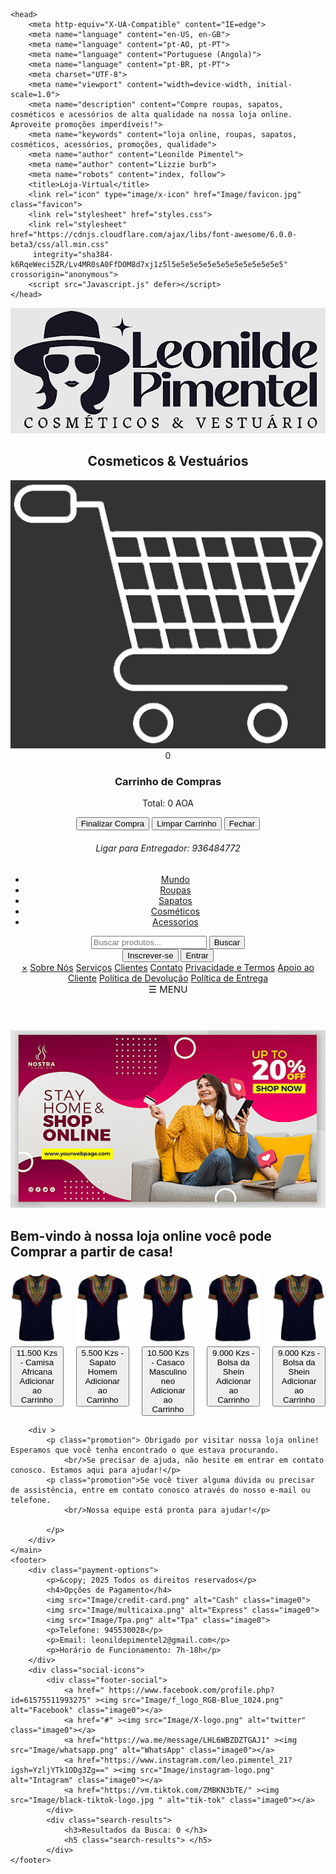 <!DOCTYPE html>
<html lang="pt-BR">
  
    <head>
        <meta http-equiv="X-UA-Compatible" content="IE=edge">
        <meta name="language" content="en-US, en-GB">
        <meta name="language" content="pt-AO, pt-PT">
        <meta name="language" content="Portuguese (Angola)">
        <meta name="language" content="pt-BR, pt-PT">
        <meta charset="UTF-8">
        <meta name="viewport" content="width=device-width, initial-scale=1.0">
        <meta name="description" content="Compre roupas, sapatos, cosméticos e acessórios de alta qualidade na nossa loja online. Aproveite promoções imperdíveis!">
        <meta name="keywords" content="loja online, roupas, sapatos, cosméticos, acessórios, promoções, qualidade">
        <meta name="author" content="Leonilde Pimentel">
        <meta name="author" content="Lizzie burb">
        <meta name="robots" content="index, follow">
        <title>Loja-Virtual</title>
        <link rel="icon" type="image/x-icon" href="Image/favicon.jpg" class="favicon">
        <link rel="stylesheet" href="styles.css">
        <link rel="stylesheet" href="https://cdnjs.cloudflare.com/ajax/libs/font-awesome/6.0.0-beta3/css/all.min.css" 
         integrity="sha384-k6RqeWeci5ZR/Lv4MR0sA0FfDOM8d7xj1z5l5e5e5e5e5e5e5e5e5e5e5e5e5" crossorigin="anonymous">
        <script src="Javascript.js" defer></script>
    </head>
<body>
    <header>
        <nav>
            <div class="logo">
                <a href="LeonildePimentel_Galeria.html" target=" _blank">
                    <img class="logo" src="Image/Fashion2-Logo.png" alt="Logo da Loja">
                </a>
            </div>
            <h1>Cosmeticos & Vestuários</h1>
            <section class="cart1">
                <div class="cart-icon" id="cart-icon" onclick="openCart()">
                    <img src="Image/cart-icon.jpg" alt="Ícone do Carrinho" class="cart-image">
                    <span class="cart-count">0</span>
                </div>
                </section>
                <section class="cart2">
                <div class="cart-display" id="cart">
                    <h3>Carrinho de Compras</h3>
                    <ul id="cart-items"></ul>
                    <p>Total: <span id="total-price">0</span> AOA</p>
                    <button onclick="checkout()">Finalizar Compra</button>
                    <button onclick="clearCart()">Limpar Carrinho</button>
                    <button onclick="closeCart()">Fechar</button>
                    <h6 id="cart-message">Ligar para Entregador: 936484772</h6>
                </div>
            </section>  
            </div>
                <ul class="nav-links">
                    <li><a href="#contact">Mundo</a></li>
                <li><a href="Roupas-Universais.html" target="_blank">Roupas</a></li>
                <li><a href="Sapato-Universais.html" target="_blank">Sapatos</a></li>
                <li><a href="Cosmeticos-Universais.html" target="_blank">Cosméticos</a></li>
                <li><a href="Acessorios-Universais.html">Acessorios</a></li>
            </ul>
            <div class="search-bar">
                <input class="linp" type="text" placeholder="Buscar produtos..." id="search-input">
                <button class="linp" onclick="searchProducts()" aria-label="Buscar Produtos">Buscar</button>
            </div>
            <section class="botao">
                <div class="auth-buttons">
                    <button onclick="subscribe()">Inscrever-se</button>
                    <button onclick="login()">Entrar</button>
                </div>
            </section>
            <div class="sidebar3">
                <div id="mySidenav" class="sidenav">
                    <a href="javascript:void(0)" class="closebtn" onclick="closeNav()">&times;</a>
                    <a href="Sobre nós.html" target="_blank">Sobre Nós</a>
                    <a href="Servicos.html" target="_blank">Serviços</a>
                    <a href="#">Clientes</a>
                    <a href="#">Contato</a>
                    <a href="Privacidade & termos.html" target="_blank">Privacidade e Termos</a>
                    <a href="#">Apoio ao Cliente</a>
                    <a href="Politica de Devolucao.html" target="">Política de Devolução</a>
                    <a href="Politica de Entrega.html" target="_blank">Política de Entrega</a>
                </div>
                <span style="font-size: 15px; cursor: pointer;" onclick="openNav()">&#9776; MENU</span>
            </div>
        </nav>
    </header>
    <main>
        <section class="banner">
            <h1> </h1>
            <img src="Image/banner.jpg" alt="Banner da Loja" class="banner-image">
            <div class="banner-text">
                <h2>Bem-vindo à nossa loja online você pode Comprar a partir de casa!</h2>
            </div>
        </section>      
        <section class="destaque2">
            <ul id="cart-items" style="display: flex; flex-wrap: wrap; gap: 20px; list-style: none; padding: 0;">
            <li class="container3" style="flex: 1; max-width: 200px;">
                <img src="Image/Worls18-2025.jpg" alt="Novo" class="image3" style="width: 100%; height: auto;">
                <button class="overlay" onclick="addToCart('Camisa Africana', 11500)" style="width: 100%;">11.500 Kzs - Camisa Africana <br>Adicionar ao Carrinho</button>
            </li>
            <li class="container3" style="flex: 1; max-width: 200px;">
                <img src="Image/Worls18-2025.jpg" alt="Novo" class="image3" style="width: 100%; height: auto;">
                <button class="overlay" onclick="addToCart('Sapato Homem', 5500)" style="width: 100%;">5.500 Kzs - Sapato Homem<br>Adicionar ao Carrinho</button>
            </li>
            <li class="container3" style="flex: 1; max-width: 200px;">
                <img src="Image/Worls18-2025.jpg" alt="Novo" class="image3" style="width: 100%; height: auto;">
                <button class="overlay" onclick="addToCart('Casaco Masculino neo', 10500)" style="width: 100%;">10.500 Kzs - Casaco Masculino neo<br>Adicionar ao Carrinho</button>
            </li>
            <li class="container3" style="flex: 1; max-width: 200px;">
                <img src="Image/Worls18-2025.jpg" alt="Novo" class="image3" style="width: 100%; height: auto;">
                <button class="overlay" onclick="addToCart('Bolsa da Shein', 9000)" style="width: 100%;">9.000 Kzs - Bolsa da Shein<br>Adicionar ao Carrinho</button>
            </li>
            <li class="container3" style="flex: 1; max-width: 200px;">
                <img src="Image/Worls18-2025.jpg" alt="Novo" class="image3" style="width: 100%; height: auto;">
                <button class="overlay" onclick="addToCart('Bolsa da Shein', 9000)" style="width: 100%;">9.000 Kzs - Bolsa da Shein<br>Adicionar ao Carrinho</button>
            </li>
            </ul>
        </section>

        <div >
            <p class="promotion"> Obrigado por visitar nossa loja online! Esperamos que você tenha encontrado o que estava procurando.
                <br/>Se precisar de ajuda, não hesite em entrar em contato conosco. Estamos aqui para ajudar!</p>
            <p class="promotion">Se você tiver alguma dúvida ou precisar de assistência, entre em contato conosco através do nosso e-mail ou telefone.
                <br/>Nossa equipe está pronta para ajudar!</p> 

            </p>
        </div>
    </main>
    <footer>
        <div class="payment-options">
            <p>&copy; 2025 Todos os direitos reservados</p>
            <h4>Opções de Pagamento</h4>
            <img src="Image/credit-card.png" alt="Cash" class="image0">
            <img src="Image/multicaixa.png" alt="Express" class="image0">
            <img src="Image/Tpa.png" alt="Tpa" class="image0">
            <p>Telefone: 945530028</p>
            <p>Email: leonildepimentel2@gmail.com</p>
            <p>Horário de Funcionamento: 7h-18h</p>
        </div>
        <div class="social-icons">
            <div class="footer-social">
                <a href=" https://www.facebook.com/profile.php?id=61575511993275" ><img src="Image/f_logo_RGB-Blue_1024.png" alt="Facebook" class="image0"></a>
                <a href="#" ><img src="Image/X-logo.png" alt="twitter"  class="image0"></a>
                <a href="https://wa.me/message/LHL6WBZDZTGAJ1" ><img src="Image/whatsapp.png" alt="WhatsApp" class="image0"></a>
                <a href="https://www.instagram.com/leo.pimentel_21?igsh=YzljYTk1ODg3Zg==" ><img src="Image/instagram-logo.png" alt="Intagram" class="image0"></a>
                <a href="https://vm.tiktok.com/ZMBKN3bTE/" ><img src="Image/black-tiktok-logo.jpg " alt="tik-tok" class="image0"></a>
            </div>
            <div class="search-results"> 
                <h3>Resultados da Busca: 0 </h3>
                <h5 class="search-results"> </h5>
            </div>
    </footer>
</body>
</html>
